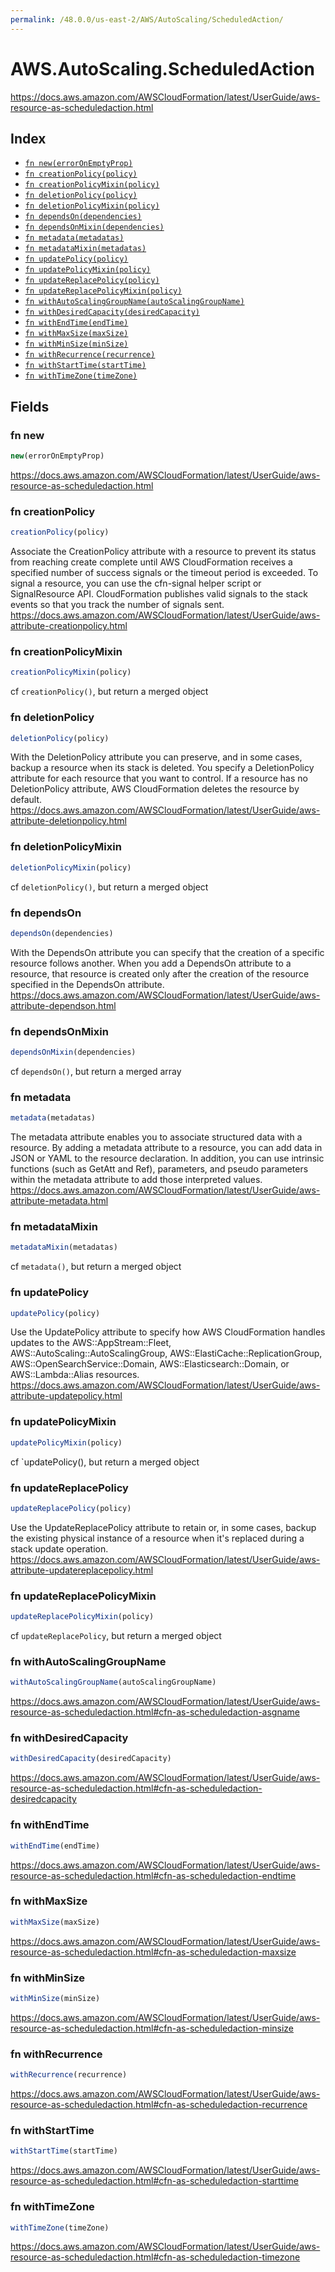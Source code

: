 ```yaml
---
permalink: /48.0.0/us-east-2/AWS/AutoScaling/ScheduledAction/
---
```


# AWS.AutoScaling.ScheduledAction

https://docs.aws.amazon.com/AWSCloudFormation/latest/UserGuide/aws-resource-as-scheduledaction.html

## Index

* [`fn new(errorOnEmptyProp)`](#fn-new)
* [`fn creationPolicy(policy)`](#fn-creationpolicy)
* [`fn creationPolicyMixin(policy)`](#fn-creationpolicymixin)
* [`fn deletionPolicy(policy)`](#fn-deletionpolicy)
* [`fn deletionPolicyMixin(policy)`](#fn-deletionpolicymixin)
* [`fn dependsOn(dependencies)`](#fn-dependson)
* [`fn dependsOnMixin(dependencies)`](#fn-dependsonmixin)
* [`fn metadata(metadatas)`](#fn-metadata)
* [`fn metadataMixin(metadatas)`](#fn-metadatamixin)
* [`fn updatePolicy(policy)`](#fn-updatepolicy)
* [`fn updatePolicyMixin(policy)`](#fn-updatepolicymixin)
* [`fn updateReplacePolicy(policy)`](#fn-updatereplacepolicy)
* [`fn updateReplacePolicyMixin(policy)`](#fn-updatereplacepolicymixin)
* [`fn withAutoScalingGroupName(autoScalingGroupName)`](#fn-withautoscalinggroupname)
* [`fn withDesiredCapacity(desiredCapacity)`](#fn-withdesiredcapacity)
* [`fn withEndTime(endTime)`](#fn-withendtime)
* [`fn withMaxSize(maxSize)`](#fn-withmaxsize)
* [`fn withMinSize(minSize)`](#fn-withminsize)
* [`fn withRecurrence(recurrence)`](#fn-withrecurrence)
* [`fn withStartTime(startTime)`](#fn-withstarttime)
* [`fn withTimeZone(timeZone)`](#fn-withtimezone)

## Fields

### fn new

```ts
new(errorOnEmptyProp)
```

https://docs.aws.amazon.com/AWSCloudFormation/latest/UserGuide/aws-resource-as-scheduledaction.html

### fn creationPolicy

```ts
creationPolicy(policy)
```

Associate the CreationPolicy attribute with a resource to prevent its status from reaching create complete until AWS CloudFormation receives a specified number of success signals or the timeout period is exceeded. To signal a resource, you can use the cfn-signal helper script or SignalResource API. CloudFormation publishes valid signals to the stack events so that you track the number of signals sent. 
https://docs.aws.amazon.com/AWSCloudFormation/latest/UserGuide/aws-attribute-creationpolicy.html

### fn creationPolicyMixin

```ts
creationPolicyMixin(policy)
```

cf `creationPolicy()`, but return a merged object

### fn deletionPolicy

```ts
deletionPolicy(policy)
```

With the DeletionPolicy attribute you can preserve, and in some cases, backup a resource when its stack is deleted. You specify a DeletionPolicy attribute for each resource that you want to control. If a resource has no DeletionPolicy attribute, AWS CloudFormation deletes the resource by default. 
https://docs.aws.amazon.com/AWSCloudFormation/latest/UserGuide/aws-attribute-deletionpolicy.html

### fn deletionPolicyMixin

```ts
deletionPolicyMixin(policy)
```

cf `deletionPolicy()`, but return a merged object

### fn dependsOn

```ts
dependsOn(dependencies)
```

With the DependsOn attribute you can specify that the creation of a specific resource follows another. When you add a DependsOn attribute to a resource, that resource is created only after the creation of the resource specified in the DependsOn attribute. 
https://docs.aws.amazon.com/AWSCloudFormation/latest/UserGuide/aws-attribute-dependson.html

### fn dependsOnMixin

```ts
dependsOnMixin(dependencies)
```

cf `dependsOn()`, but return a merged array

### fn metadata

```ts
metadata(metadatas)
```

The metadata attribute enables you to associate structured data with a resource. By adding a metadata attribute to a resource, you can add data in JSON or YAML to the resource declaration. In addition, you can use intrinsic functions (such as GetAtt and Ref), parameters, and pseudo parameters within the metadata attribute to add those interpreted values. 
https://docs.aws.amazon.com/AWSCloudFormation/latest/UserGuide/aws-attribute-metadata.html

### fn metadataMixin

```ts
metadataMixin(metadatas)
```

cf `metadata()`, but return a merged object

### fn updatePolicy

```ts
updatePolicy(policy)
```

Use the UpdatePolicy attribute to specify how AWS CloudFormation handles updates to the AWS::AppStream::Fleet, AWS::AutoScaling::AutoScalingGroup, AWS::ElastiCache::ReplicationGroup, AWS::OpenSearchService::Domain, AWS::Elasticsearch::Domain, or AWS::Lambda::Alias resources. 
https://docs.aws.amazon.com/AWSCloudFormation/latest/UserGuide/aws-attribute-updatepolicy.html

### fn updatePolicyMixin

```ts
updatePolicyMixin(policy)
```

cf `updatePolicy(), but return a merged object

### fn updateReplacePolicy

```ts
updateReplacePolicy(policy)
```

Use the UpdateReplacePolicy attribute to retain or, in some cases, backup the existing physical instance of a resource when it's replaced during a stack update operation. 
https://docs.aws.amazon.com/AWSCloudFormation/latest/UserGuide/aws-attribute-updatereplacepolicy.html

### fn updateReplacePolicyMixin

```ts
updateReplacePolicyMixin(policy)
```

cf `updateReplacePolicy`, but return a merged object

### fn withAutoScalingGroupName

```ts
withAutoScalingGroupName(autoScalingGroupName)
```

https://docs.aws.amazon.com/AWSCloudFormation/latest/UserGuide/aws-resource-as-scheduledaction.html#cfn-as-scheduledaction-asgname

### fn withDesiredCapacity

```ts
withDesiredCapacity(desiredCapacity)
```

https://docs.aws.amazon.com/AWSCloudFormation/latest/UserGuide/aws-resource-as-scheduledaction.html#cfn-as-scheduledaction-desiredcapacity

### fn withEndTime

```ts
withEndTime(endTime)
```

https://docs.aws.amazon.com/AWSCloudFormation/latest/UserGuide/aws-resource-as-scheduledaction.html#cfn-as-scheduledaction-endtime

### fn withMaxSize

```ts
withMaxSize(maxSize)
```

https://docs.aws.amazon.com/AWSCloudFormation/latest/UserGuide/aws-resource-as-scheduledaction.html#cfn-as-scheduledaction-maxsize

### fn withMinSize

```ts
withMinSize(minSize)
```

https://docs.aws.amazon.com/AWSCloudFormation/latest/UserGuide/aws-resource-as-scheduledaction.html#cfn-as-scheduledaction-minsize

### fn withRecurrence

```ts
withRecurrence(recurrence)
```

https://docs.aws.amazon.com/AWSCloudFormation/latest/UserGuide/aws-resource-as-scheduledaction.html#cfn-as-scheduledaction-recurrence

### fn withStartTime

```ts
withStartTime(startTime)
```

https://docs.aws.amazon.com/AWSCloudFormation/latest/UserGuide/aws-resource-as-scheduledaction.html#cfn-as-scheduledaction-starttime

### fn withTimeZone

```ts
withTimeZone(timeZone)
```

https://docs.aws.amazon.com/AWSCloudFormation/latest/UserGuide/aws-resource-as-scheduledaction.html#cfn-as-scheduledaction-timezone